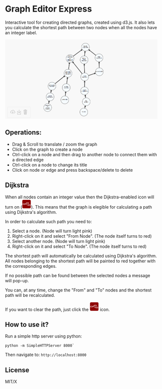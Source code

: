 Graph Editor Express
====================

Interactive tool for creating directed graphs, created using d3.js.
It also lets you calculate the shortest path between two nodes when all the nodes
have an integer label.

![](assets/thumbnail.png)

## Operations:

* Drag & Scroll to translate / zoom the graph
* Click on the graph to create a node
* Ctrl-click on a node and then drag to another node to connect them with a directed edge
* Ctrl-click on a node to change its title
* Click on node or edge and press backspace/delete to delete

## Dijkstra

When all nodes contain an integer value then the Dijkstra-enabled icon will turn on (<img src="assets/nodes.png" width="30">). This means that the graph is elegible for calculating a path using Dijkstra's algorithm.

In order to calculate such path you need to:

1. Select a node. (Node will turn light pink)
2. Right-click on it and select "From Node". (The node itself turns to red)
3. Select another node. (Node will turn light pink)
4. Right-click on it and select "To Node". (The node itself turns to red)

The shortest path will automatically be calculated using Dijkstra's algorithm. All nodes belonging to the shortest path will
be painted to red together with the corresponding edges.

If no possible path can be found between the selected nodes a message will pop-up.

You can, at any time, change the "From" and "To" nodes and the shortest path will be recalculated.

If you want to clear the path, just click the <img src="assets/nodes.png" width="30"> icon.

## How to use it?

Run a simple http server using python:

  ```
  python -m SimpleHTTPServer 8000`
  ```

Then navigate to: ```http://localhost:8000```

## License
MIT/X

